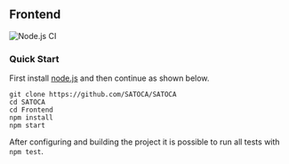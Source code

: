 ## Frontend
![Node.js CI](https://github.com/SATOCA/SATOCA/workflows/Node.js%20CI/badge.svg)

### Quick Start 
First install [node.js](https://nodejs.org) and then continue as shown below.
```
git clone https://github.com/SATOCA/SATOCA
cd SATOCA
cd Frontend
npm install
npm start
```
After configuring and building the project it is possible to run all tests with `npm test`.
